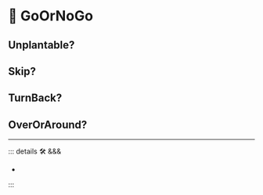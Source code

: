 # 💜 <psike>GoOrNoGo </psike>

## Unplantable?

## Skip?

## TurnBack?

## OverOrAround?

---

<!-- =================================================== -->
<!-- =================================================== -->
<!-- =================================================== -->
<!-- =================================================== -->
<!-- =================================================== -->
::: details 🛠 <dev>&&&</dev>

-

:::
